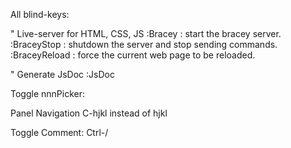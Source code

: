 All blind-keys:

" Live-server for HTML, CSS, JS
:Bracey		: start the bracey server.
:BraceyStop  	: shutdown the server and stop sending commands.
:BraceyReload	: force the current web page to be reloaded.

" Generate JsDoc
:JsDoc

Toggle nnnPicker: <F6>

Panel Navigation
C-hjkl instead of <C-w>hjkl

Toggle Comment: Ctrl-/

